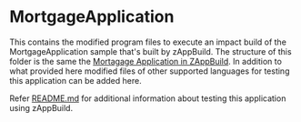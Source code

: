 # MortgageApplication
This contains the modified program files to execute an impact build of the MortgageApplication sample that's built by zAppBuild. The structure of this folder is the same the [Mortagage Application in ZAppBuild](dbb-zappbuild/samples/MortgageApplication/). In addition to what provided here modified files of other supported languages   for testing this application can be added here.

Refer [README.md](/test/README.md) for additional information about testing this application using zAppBuild.
